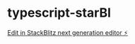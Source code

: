 # typescript-starBl

[Edit in StackBlitz next generation editor ⚡️](https://stackblitz.com/~/github.com/shubhamkr14/typescript-starBl)